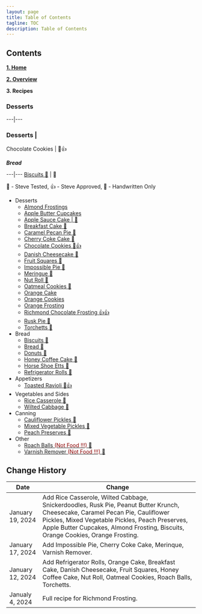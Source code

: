 ```yaml
---
layout: page
title: Table of Contents
tagline: TOC
description: Table of Contents
---
```


## Contents

**[1. Home](index.md)**

**[2. Overview](overview.md)**

**3. Recipes**

### Desserts

---|---
### Desserts |
Chocolate Cookies | &#x1F4DC;&#x1F44D;

***Bread***

---|---
[Biscuits &#x1F4DC;](./recipes/bread/biscuits.md) | &#x1F4DC; 


&#x1F9EA; - Steve Tested, &#x1F44D; - Steve Approved, &#x1F4DC; - Handwritten Only

  * Desserts
      * [Almond Frostings](./recipes/desserts/almondfrosting.md)
      * [Apple Butter Cupcakes](./recipes/desserts/applebuttercupcakes.md)
      * [Apple Sauce Cake | &#x1F4DC;](./recipes/desserts/applesaucecake.md)
      * [Breakfast Cake &#x1F4DC;](./recipes/desserts/breakfastcake.md)
      * [Caramel Pecan Pie &#x1F4DC;](./recipes/desserts/caramelpecanpie.md)
      * [Cherry Coke Cake &#x1F4DC;](./recipes/desserts/cherrycokecake.md)
      * [Chocolate Cookies &#x1F4DC;&#x1F44D;](./recipes/desserts/chocolatecookies.md)
      * [Danish Cheesecake &#x1F4DC;](./recipes/desserts/danishcheesecake.md)
      * [Fruit Squares &#x1F4DC;](./recipes/desserts/fruitsquares.md)
      * [Impossible Pie &#x1F4DC;](./recipes/desserts/impossiblepie.md)
      * [Meringue &#x1F4DC;](./recipes/desserts/meringue.md)
      * [Nut Roll &#x1F4DC;](./recipes/desserts/nutroll.md)
      * [Oatmeal Cookies &#x1F4DC;](./recipes/desserts/oatmealcookies.md)    
      * [Orange Cake](./recipes/desserts/orangecake.md)
      * [Orange Cookies](./recipes/desserts/orangecookies.md)
      * [Orange Frosting](./recipes/desserts/orangefrosting.md)
      * [Richmond Chocolate Frosting &#x1F44D;&#x1F44D;](./recipes/desserts/richmond.md)
      * [Rusk Pie &#x1F4DC;](./recipes/desserts/ruskpie.md)
      * [Torchetts &#x1F4DC;](./recipes/desserts/torchetts.md)
  * Bread
      * [Biscuits &#x1F4DC;](./recipes/bread/biscuits.md)
      * [Bread &#x1F4DC;](./recipes/bread/bread.md)
      * [Donuts &#x1F4DC;](./recipes/bread/donuts.md)
      * [Honey Coffee Cake &#x1F4DC;](./recipes/bread/honeycoffeecake.md)
      * [Horse Shoe Etts &#x1F4DC;](./recipes/bread/horseshoeetts.md)
      * [Refrigerator Rolls &#x1F4DC;](./recipes/bread/refrigrolls.md)
  * Appetizers
      * [Toasted Ravioli &#x1F4DC;&#x1F44D;](./recipes/appetizers/toastedravioli.md)
  * Vegetables and Sides
      * [Rice Casserole &#x1F4DC;](./recipes/vegetables/ricecasserole.md)
      * [Wilted Cabbage &#x1F4DC;](./recipes/vegetables/wiltedcabbage.md)
  * Canning
      * [Cauliflower Pickles &#x1F4DC;](./recipes/canning/cauliflowerpickles.md)
      * [Mixed Vegetable Pickles &#x1F4DC;](./recipes/canning/mixedvegetablepickles.md)
      * [Peach Preserves &#x1F4DC;](./recipes/canning/peachpreserves.md)
  * Other
      * [Roach Balls <font color=darkred>(Not Food !!!)</font> &#x1F4DC;](./recipes/other/roachballs.md)
      * [Varnish Remover <font color=darkred>(Not Food !!!)</font> &#x1F4DC;](./recipes/other/varnishremover.md)


## Change History

Date | Change
---|---
January 19, 2024 | Add Rice Casserole, Wilted Cabbage, Snickerdoodles, Rusk Pie, Peanut Butter Krunch, Cheesecake, Caramel Pecan Pie, Cauliflower Pickles, Mixed Vegetable Pickles, Peach Preserves, Apple Butter Cupcakes, Almond Frosting, Biscuits, Orange Cookies, Orange Frosting.
January 17, 2024 | Add Impossible Pie, Cherry Coke Cake, Merinque, Varnish Remover.
January 12, 2024 | Add Refrigerator Rolls, Orange Cake, Breakfast Cake, Danish Cheesecake, Fruit Squares, Honey Coffee Cake, Nut Roll, Oatmeal Cookies, Roach Balls, Torchetts.
Janualy 4, 2024 | Full recipe for Richmond Frosting.
